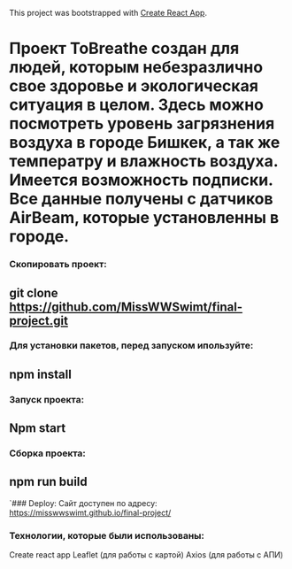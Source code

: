 This project was bootstrapped with [Create React App](https://github.com/facebook/create-react-app).

# Проект ToBreathe создан для людей, которым небезразлично свое здоровье и экологическая ситуация в целом. Здесь можно посмотреть уровень загрязнения воздуха в городе Бишкек, а так же температру и влажность воздуха. Имеется возможность подписки. Все данные получены с датчиков AirBeam, которые установленны в городе.

### Скопировать проект:
## git clone https://github.com/MissWWSwimt/final-project.git

### Для установки пакетов, перед запуском ипользуйте:
## npm install

### Запуск проекта:
## Npm start

### Сборка проекта:
## npm run build

`### Deploy:
Сайт доступен по адресу: https://misswwswimt.github.io/final-project/

### Технологии, которые были использованы:
Create react app
Leaflet (для работы с картой)
Axios (для работы с АПИ)

